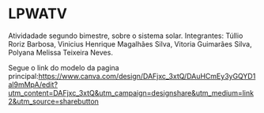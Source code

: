 # LPWATV
Atividadade segundo bimestre, sobre o sistema solar.
Integrantes:
Túllio Roriz Barbosa,
Vinicius Henrique Magalhães Silva,
Vitoria Guimarães Silva,
Polyana Melissa Teixeira Neves.

Segue o link do modelo da pagina principal:https://www.canva.com/design/DAFjxc_3xtQ/DAuHCmEy3yGQYD1al9mMpA/edit?utm_content=DAFjxc_3xtQ&utm_campaign=designshare&utm_medium=link2&utm_source=sharebutton
